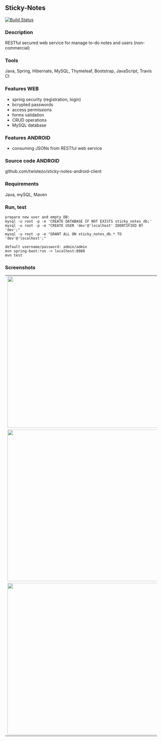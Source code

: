 ## Sticky-Notes
[![Build Status](https://travis-ci.org/twistezo/sticky-notes.svg?branch=master)](https://travis-ci.org/twistezo/sticky-notes)

### Description
RESTful secured web service for manage to-do notes and users (non-commercial)

### Tools
Java, Spring, Hibernate, MySQL, Thymeleaf, Bootstrap, JavaScript, Travis CI

### Features WEB
- spring security (registration, login)
- bcrypted passwords
- access permissions
- forms validation
- CRUD operations
- MySQL database

### Features ANDROID
- consuming JSONs from RESTful web service

### Source code ANDROID
github.com/twistezo/sticky-notes-android-client

### Requirements
Java, mySQL, Maven

### Run, test
```
prepare new user and empty DB:
mysql -u root -p -e 'CREATE DATABASE IF NOT EXISTS sticky_notes_db;'
mysql -u root -p -e "CREATE USER 'dev'@'localhost' IDENTIFIED BY 'dev';"
mysql -u root -p -e "GRANT ALL ON sticky_notes_db.* TO 'dev'@'localhost';"

default username/password: admin/admin
mvn spring-boot:run -> localhost:8080
mvn test
```

### Screenshots

<table>
    <tr>
        <td>
            <img src="https://i.imgur.com/9bdYdUr.png" width="500">
        </td>
    </tr>
    <tr>
        <td>
            <img src="http://i.imgur.com/GNY490G.png" width="500">
        </td>
        <td>
            <img src="http://i.imgur.com/Z7EzZtR.png" width="500">
        </td>
    </tr>
    </tr>
    <tr>
        <td>
            <img src="http://i.imgur.com/0DWk564.png" width="500">
        </td>
        <td>
            <img src="http://i.imgur.com/icBlMS3.png" width="500">
        </td>
    </tr>
</table>






</table>
